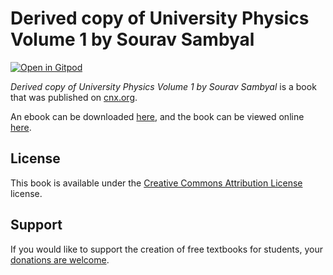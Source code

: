 # Derived copy of University Physics Volume 1 by Sourav Sambyal

[![Open in Gitpod](https://gitpod.io/button/open-in-gitpod.svg)](https://gitpod.io/from-referrer/)

_Derived copy of University Physics Volume 1 by Sourav Sambyal_ is a book that was published on [cnx.org](https://cnx.org/).

An ebook can be downloaded [here](https://github.com/cnx-user-books/cnxbook-derived-copy-of-university-physics-volume-1-by-sourav-sambyal/releases/latest), and the book can be viewed online [here](https://github.com/cnx-user-books/cnxbook-derived-copy-of-university-physics-volume-1-by-sourav-sambyal/releases/latest).

## License
This book is available under the [Creative Commons Attribution License](./LICENSE) license.

## Support
If you would like to support the creation of free textbooks for students, your [donations are welcome](https://riceconnect.rice.edu/donation/support-openstax-banner).
